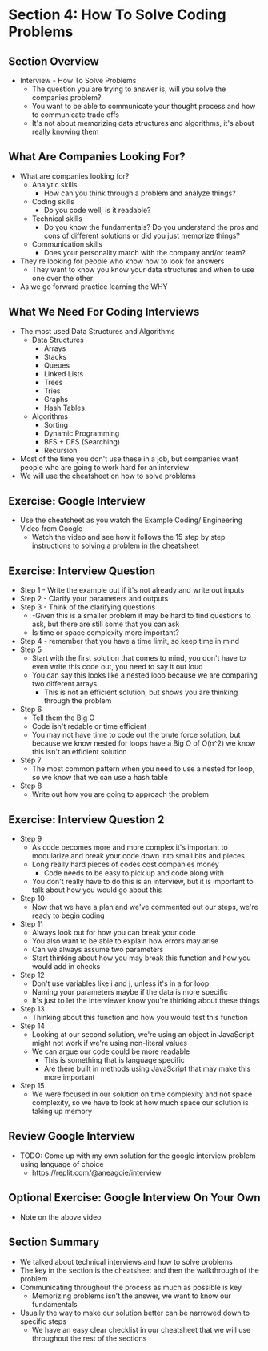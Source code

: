 # Section 4: How To Solve Coding Problems 

## Section Overview
- Interview - How To Solve Problems 
  - The question you are trying to answer is, will you solve the companies problem? 
  - You want to be able to communicate your thought process and how to communicate trade offs 
  - It's not about memorizing data structures and algorithms, it's about really knowing them 

## What Are Companies Looking For?
- What are companies looking for? 
  - Analytic skills
    - How can you think through a problem and analyze things? 
  - Coding skills
    - Do you code well, is it readable? 
  - Technical skills 
    - Do you know the fundamentals? Do you understand the pros and cons of different solutions or did you just memorize things? 
  - Communication skills
    - Does your personality match with the company and/or team? 
- They're looking for people who know how to look for answers 
  - They want to know you know your data structures and when to use one over the other 
- As we go forward practice learning the WHY

## What We Need For Coding Interviews
- The most used Data Structures and Algorithms  
  - Data Structures 
    - Arrays 
    - Stacks 
    - Queues 
    - Linked Lists 
    - Trees 
    - Tries 
    - Graphs 
    - Hash Tables 
  - Algorithms 
    - Sorting 
    - Dynamic Programming 
    - BFS + DFS (Searching)
    - Recursion 
- Most of the time you don't use these in a job, but companies want people who are going to work hard for an interview 
- We will use the cheatsheet on how to solve problems 

## Exercise: Google Interview 
- Use the cheatsheet as you watch the Example Coding/ Engineering Video from Google 
  - Watch the video and see how it follows the 15 step by step instructions to solving a problem in the cheatsheet 

## Exercise: Interview Question 
- Step 1 - Write the example out if it's not already and write out inputs
- Step 2 - Clarify your parameters and outputs
- Step 3 - Think of the clarifying questions
  - -Given this is a smaller problem it may be hard to find questions to ask, but there are still some that you can ask
  - Is time or space complexity more important?
- Step 4 - remember that you have a time limit, so keep time in mind 
- Step 5 
  - Start with the first solution that comes to mind, you don't have to even write this code out, you need to say it out loud 
  - You can say this looks like a nested loop because we are comparing two different arrays 
    - This is not an efficient solution, but shows you are thinking through the problem 
- Step 6 
  - Tell them the Big O 
  - Code isn't redable or time efficient 
  - You may not have time to code out the brute force solution, but because we know nested for loops have a Big O of O(n^2) we know this isn't an efficient solution
- Step 7 
  - The most common pattern when you need to use a nested for loop, so we know that we can use a hash table 
- Step 8 
  - Write out how you are going to approach the problem 

## Exercise: Interview Question 2
- Step 9
  - As code becomes more and more complex it's important to modularize and break your code down into small bits and pieces 
  - Long really hard pieces of codes cost companies money 
    - Code needs to be easy to pick up and code along with 
  - You don't really have to do this is an interview, but it is important to talk about how you would go about this 
- Step 10 
  - Now that we have a plan and we've commented out our steps, we're ready to begin coding 
- Step 11 
  - Always look out for how you can break your code 
  - You also want to be able to explain how errors may arise 
  - Can we always assume two parameters 
  - Start thinking about how you may break this function and how you would add in checks 
- Step 12 
  - Don't use variables like i and j, unless it's in a for loop 
  - Naming your parameters maybe if the data is more specific 
  - It's just to let the interviewer know you're thinking about these things 
- Step 13 
  - Thinking about this function and how you would test this function 
- Step 14 
  - Looking at our second solution, we're using an object in JavaScript might not work if we're using non-literal values 
  - We can argue our code could be more readable 
    - This is something that is language specific 
    - Are there built in methods using JavaScript that may make this more important 
- Step 15 
  - We were focused in our solution on time complexity and not space complexity, so we have to look at how much space our solution is taking up memory 

## Review Google Interview 
- TODO: Come up with my own solution for the google interview problem using language of choice
  - https://replit.com/@aneagoie/interview

## Optional Exercise: Google Interview On Your Own 
- Note on the above video 

## Section Summary 
- We talked about technical interviews and how to solve problems 
- The key in the section is the cheatsheet and then the walkthrough of the problem 
- Communicating throughout the process as much as possible is key 
  - Memorizing problems isn't the answer, we want to know our fundamentals 
- Usually the way to make our solution better can be narrowed down to specific steps 
  - We have an easy clear checklist in our cheatsheet that we will use throughout the rest of the sections 